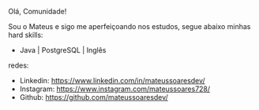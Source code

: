 Olá, Comunidade!

Sou o Mateus e sigo me aperfeiçoando nos estudos, segue abaixo minhas hard skills: 

- 	Java | PostgreSQL | Inglês


redes:

- Linkedin: https://www.linkedin.com/in/mateussoaresdev/
- Instagram: https://www.instagram.com/mateussoares728/
- Github: https://github.com/mateussoaresdev/